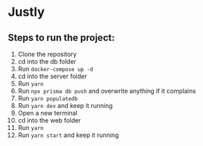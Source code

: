 # Justly

## Steps to run the project:

1. Clone the repository
2. cd into the db folder
3. Run `docker-compose up -d`
4. cd into the server folder
5. Run `yarn`
6. Run `npx prisma db push` and overwrite anything if it complains
7. Run `yarn populatedb`
8. Run `yarn dev` and keep it running
9. Open a new terminal
10. cd into the web folder
11. Run `yarn`
12. Run `yarn start` and keep it running